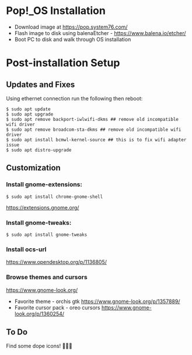 # Pop!_OS Installation 
* Download image at https://pop.system76.com/
* Flash image to disk using balenaEtcher - https://www.balena.io/etcher/
* Boot PC to disk and walk through OS installation

# Post-installation Setup
## Updates and Fixes
Using ethernet connection run the following then reboot:

    $ sudo apt update
    $ sudo apt upgrade
    $ sudo apt remove backport-iwlwifi-dkms ## remove old incompatible wifi driver
    $ sudo apt remove broadcom-sta-dkms ## remove old incompatible wifi driver
    $ sudo apt install bcmwl-kernel-source ## this is to fix wifi adapter issue
    $ sudo apt distro-upgrade
    
## Customization
### Install gnome-extensions:

    $ sudo apt install chrome-gnome-shell
https://extensions.gnome.org/

### Install gnome-tweaks:

    $ sudo apt install gnome-tweaks
    
### Install ocs-url
https://www.opendesktop.org/p/1136805/

### Browse themes and cursors
https://www.gnome-look.org/
* Favorite theme - orchis gtk https://www.gnome-look.org/p/1357889/
* Favorite cursor pack - oreo cursors https://www.gnome-look.org/p/1360254/

## To Do
Find some dope icons! 🤘🤘🤘
